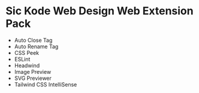 # **Sic Kode Web Design** Web Extension Pack

- Auto Close Tag
- Auto Rename Tag
- CSS Peek
- ESLint
- Headwind
- Image Preview
- SVG Previewer
- Tailwind CSS IntelliSense

